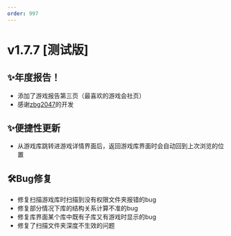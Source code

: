 ```yaml
---
order: 997
---
```

# v1.7.7 [测试版]

## ✨年度报告！

* 添加了游戏报告第三页（最喜欢的游戏会社页）
* 感谢[zbg2047](https://github.com/zbg2047)的开发

## ✨便捷性更新

* 从游戏库跳转进游戏详情界面后，返回游戏库界面时会自动回到上次浏览的位置

## 🛠️Bug修复

* 修复扫描游戏库时扫描到没有权限文件夹报错的bug
* 修复部分情况下库的结构关系计算不准的bug
* 修复库界面某个库中既有子库又有游戏时显示的bug
* 修复了扫描文件夹深度不生效的问题
